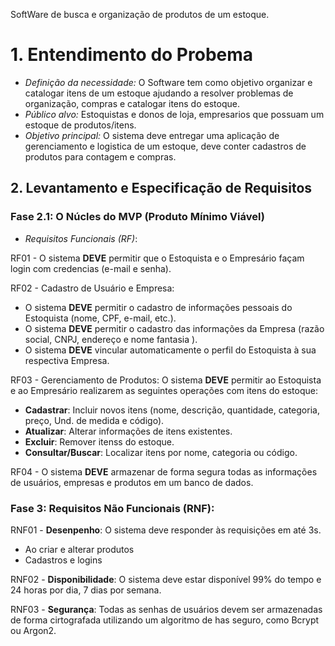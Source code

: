 SoftWare de busca e organização de produtos de um estoque.

# 1. Entendimento do Probema
- *Definição da necessidade:* O Software tem como objetivo organizar e catalogar itens de um estoque ajudando a resolver problemas de organização, compras e catalogar itens do estoque.
- *Público alvo:* Estoquistas e donos de loja, empresarios que possuam um estoque de produtos/itens.
- *Objetivo principal:* O sistema deve entregar uma aplicação de gerenciamento e logistica de um estoque, deve conter cadastros de produtos para contagem e compras.

## 2. Levantamento e Especificação de Requisitos

### Fase 2.1: __O Núcles do MVP (Produto Mínimo Viável)__
- *Requisitos Funcionais (RF)*:
  
RF01 - O sistema __DEVE__ permitir que o Estoquista e o Empresário façam login com credencias (e-mail e senha).

RF02 - Cadastro de Usuário e Empresa:
- O sistema __DEVE__ permitir o cadastro de informações pessoais do Estoquista (nome, CPF, e-mail, etc.).
- O sistema __DEVE__ permitir o cadastro das informações da Empresa (razão social, CNPJ, endereço e nome fantasia ).
- O sistema __DEVE__ vincular automaticamente o perfil do Estoquista à sua respectiva Empresa.

RF03 - Gerenciamento de Produtos: O sistema __DEVE__ permitir ao Estoquista e ao Empresário realizarem as seguintes operações com itens do estoque:
- __Cadastrar__: Incluir novos itens (nome, descrição, quantidade, categoria, preço, Und. de medida e código).
- __Atualizar__:  Alterar informações de itens existentes.
- __Excluir__: Remover itenss do estoque.
- __Consultar/Buscar__: Localizar itens por nome, categoria ou código.
  
RF04 - O sistema __DEVE__ armazenar de forma segura todas as informações de usuários, empresas e produtos em um banco de dados.

### Fase 3: __Requisitos Não Funcionais (RNF)__:

RNF01 - __Desenpenho__: O sistema deve responder às requisições em até 3s.
- Ao criar e alterar produtos
- Cadastros e logins

RNF02 - __Disponibilidade__: O sistema deve estar disponível 99% do tempo e 24 horas por dia, 7 dias por semana.

RNF03 - __Segurança__: Todas as senhas de usuários devem ser armazenadas de forma cirtografada utilizando um algoritmo de has seguro, como Bcrypt ou Argon2.

